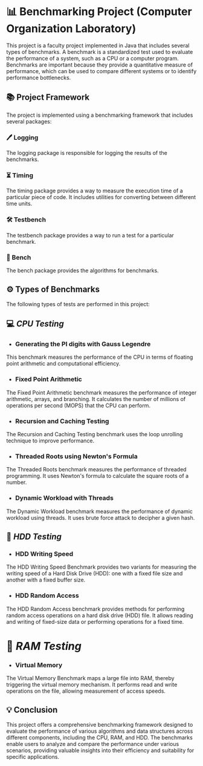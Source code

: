 # 📊 Benchmarking Project (Computer Organization Laboratory)

This project is a faculty project implemented in Java that includes several types of benchmarks. A benchmark is a standardized test used to evaluate the performance of a system, such as a CPU or a computer program. Benchmarks are important because they provide a quantitative measure of performance, which can be used to compare different systems or to identify performance bottlenecks.

## 📚 Project Framework

The project is implemented using a benchmarking framework that includes several packages:

### 🖊️ Logging

The logging package is responsible for logging the results of the benchmarks. 

### ⏳ Timing

The timing package provides a way to measure the execution time of a particular piece of code. It includes utilities for converting between different time units.

### 🛠️ Testbench

The testbench package provides a way to run a test for a particular benchmark.

### 🧮 Bench

The bench package provides the algorithms for benchmarks.

## ⚙️ Types of Benchmarks

The following types of tests are performed in this project:

## 💻 *CPU Testing*

- ### Generating the PI digits with Gauss Legendre

This benchmark measures the performance of the CPU in terms of floating point arithmetic and computational efficiency.

- ### Fixed Point Arithmetic

The Fixed Point Arithmetic benchmark measures the performance of integer arithmetic, arrays, and branching. It calculates the number of millions of operations per second (MOPS) that the CPU can perform.

- ### Recursion and Caching Testing 

The Recursion and Caching Testing benchmark uses the loop unrolling technique to improve performance.

- ### Threaded Roots using Newton's Formula

The Threaded Roots benchmark measures the performance of threaded programming. It uses Newton's formula to calculate the square roots of a number.

- ### Dynamic Workload with Threads

The Dynamic Workload benchmark measures the performance of dynamic workload using threads. It uses brute force attack to decipher a given hash.

## 💾 *HDD Testing*
 
- ### HDD Writing Speed 

The HDD Writing Speed Benchmark provides two variants for measuring the writing speed of a Hard Disk Drive (HDD): one with a fixed file size and another with a fixed buffer size.

- ### HDD Random Access 

The HDD Random Access benchmark provides methods for performing random access operations on a hard disk drive (HDD) file. It allows reading and writing of fixed-size data or performing operations for a fixed time.

# 🧠 *RAM Testing*

- ### Virtual Memory

The Virtual Memory Benchmark maps a large file into RAM, thereby triggering the virtual memory mechanism. It performs read and write operations on the file, allowing measurement of access speeds.

## 💡 Conclusion

This project offers a comprehensive benchmarking framework designed to evaluate the performance of various algorithms and data structures across different components, including the CPU, RAM, and HDD.
The benchmarks enable users to analyze and compare the performance under various scenarios, providing valuable insights into their efficiency and suitability for specific applications.
